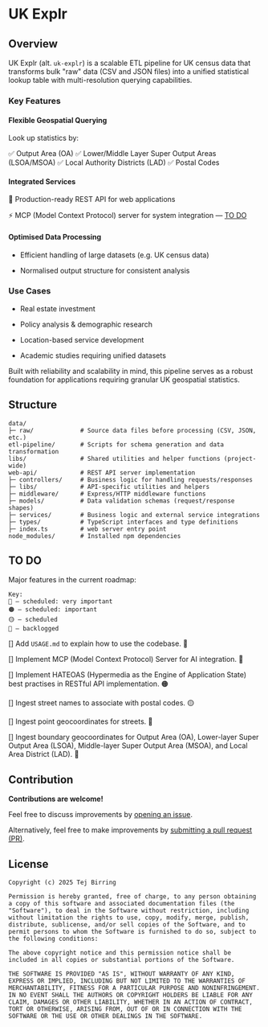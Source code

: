# UK Explr

## Overview

UK Explr (alt. `uk-explr`) is a scalable ETL pipeline for UK census data that transforms bulk "raw" data (CSV and JSON files) into a unified statistical lookup table with multi-resolution querying capabilities.

### Key Features

#### Flexible Geospatial Querying

Look up statistics by:

✅ Output Area (OA)
✅ Lower/Middle Layer Super Output Areas (LSOA/MSOA)
✅ Local Authority Districts (LAD)
✅ Postal Codes

#### Integrated Services

🚀 Production-ready REST API for web applications

⚡ MCP (Model Context Protocol) server for system integration — [TO DO](#to-do)

#### Optimised Data Processing

* Efficient handling of large datasets (e.g. UK census data)

* Normalised output structure for consistent analysis

### Use Cases

* Real estate investment

* Policy analysis & demographic research

* Location-based service development

* Academic studies requiring unified datasets

Built with reliability and scalability in mind, this pipeline serves as a robust foundation for applications requiring granular UK geospatial statistics.

## Structure

```text
data/
├─ raw/             # Source data files before processing (CSV, JSON, etc.)
etl-pipeline/       # Scripts for schema generation and data transformation
libs/               # Shared utilities and helper functions (project-wide)
web-api/            # REST API server implementation
├─ controllers/     # Business logic for handling requests/responses
├─ libs/            # API-specific utilities and helpers
├─ middleware/      # Express/HTTP middleware functions
├─ models/          # Data validation schemas (request/response shapes)
├─ services/        # Business logic and external service integrations
├─ types/           # TypeScript interfaces and type definitions
├─ index.ts         # web server entry point
node_modules/       # Installed npm dependencies
```

## TO DO

Major features in the current roadmap:

```text
Key:
🔴 — scheduled: very important
🟠 — scheduled: important
🟡 — scheduled
🔘 — backlogged
```

[] Add `USAGE.md` to explain how to use the codebase. 🔴

[] Implement MCP (Model Context Protocol) Server for AI integration. 🔴

[] Implement HATEOAS (Hypermedia as the Engine of Application State) best practises in RESTful API implementation. 🟠

[] Ingest street names to associate with postal codes. 🟡

[] Ingest point geocoordinates for streets. 🔘

[] Ingest boundary geocoordinates for Output Area (OA), Lower-layer Super Output Area (LSOA), Middle-layer Super Output Area (MSOA), and Local Area District (LAD). 🔘

## Contribution

**Contributions are welcome!**

Feel free to discuss improvements by [opening an issue](https://github.com/TejBirringTM/uk-explr/issues).

Alternatively, feel free to make improvements by [submitting a pull request (PR)](https://github.com/TejBirringTM/uk-explr/pulls).

## License

```text
Copyright (c) 2025 Tej Birring

Permission is hereby granted, free of charge, to any person obtaining a copy of this software and associated documentation files (the "Software"), to deal in the Software without restriction, including without limitation the rights to use, copy, modify, merge, publish, distribute, sublicense, and/or sell copies of the Software, and to permit persons to whom the Software is furnished to do so, subject to the following conditions:

The above copyright notice and this permission notice shall be included in all copies or substantial portions of the Software.

THE SOFTWARE IS PROVIDED "AS IS", WITHOUT WARRANTY OF ANY KIND, EXPRESS OR IMPLIED, INCLUDING BUT NOT LIMITED TO THE WARRANTIES OF MERCHANTABILITY, FITNESS FOR A PARTICULAR PURPOSE AND NONINFRINGEMENT. IN NO EVENT SHALL THE AUTHORS OR COPYRIGHT HOLDERS BE LIABLE FOR ANY CLAIM, DAMAGES OR OTHER LIABILITY, WHETHER IN AN ACTION OF CONTRACT, TORT OR OTHERWISE, ARISING FROM, OUT OF OR IN CONNECTION WITH THE SOFTWARE OR THE USE OR OTHER DEALINGS IN THE SOFTWARE.
```